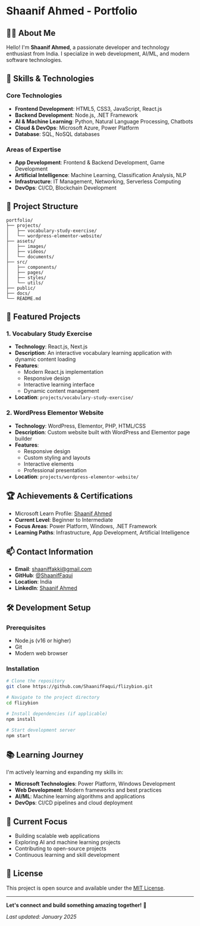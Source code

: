 # Shaanif Ahmed - Portfolio

## 👨‍💻 About Me

Hello! I'm **Shaanif Ahmed**, a passionate developer and technology enthusiast from India. I specialize in web development, AI/ML, and modern software technologies.

## 🚀 Skills & Technologies

### Core Technologies
- **Frontend Development**: HTML5, CSS3, JavaScript, React.js
- **Backend Development**: Node.js, .NET Framework
- **AI & Machine Learning**: Python, Natural Language Processing, Chatbots
- **Cloud & DevOps**: Microsoft Azure, Power Platform
- **Database**: SQL, NoSQL databases

### Areas of Expertise
- **App Development**: Frontend & Backend Development, Game Development
- **Artificial Intelligence**: Machine Learning, Classification Analysis, NLP
- **Infrastructure**: IT Management, Networking, Serverless Computing
- **DevOps**: CI/CD, Blockchain Development

## 📁 Project Structure

```
portfolio/
├── projects/
│   ├── vocabulary-study-exercise/
│   └── wordpress-elementor-website/
├── assets/
│   ├── images/
│   ├── videos/
│   └── documents/
├── src/
│   ├── components/
│   ├── pages/
│   ├── styles/
│   └── utils/
├── public/
├── docs/
└── README.md
```

## 🎯 Featured Projects

### 1. Vocabulary Study Exercise
- **Technology**: React.js, Next.js
- **Description**: An interactive vocabulary learning application with dynamic content loading
- **Features**: 
  - Modern React.js implementation
  - Responsive design
  - Interactive learning interface
  - Dynamic content management
- **Location**: `projects/vocabulary-study-exercise/`

### 2. WordPress Elementor Website
- **Technology**: WordPress, Elementor, PHP, HTML/CSS
- **Description**: Custom website built with WordPress and Elementor page builder
- **Features**: 
  - Responsive design
  - Custom styling and layouts
  - Interactive elements
  - Professional presentation
- **Location**: `projects/wordpress-elementor-website/`

## 🏆 Achievements & Certifications

- Microsoft Learn Profile: [Shaanif Ahmed](https://learn.microsoft.com/en-us/users/shaaniffakki-gmail-com/)
- **Current Level**: Beginner to Intermediate
- **Focus Areas**: Power Platform, Windows, .NET Framework
- **Learning Paths**: Infrastructure, App Development, Artificial Intelligence

## 📫 Contact Information

- **Email**: shaaniffakki@gmail.com
- **GitHub**: [@ShaanifFaqui](https://github.com/ShaanifFaqui)
- **Location**: India
- **LinkedIn**: [Shaanif Ahmed](https://www.linkedin.com/in/shaanif-ahmed/)

## 🛠️ Development Setup

### Prerequisites
- Node.js (v16 or higher)
- Git
- Modern web browser

### Installation
```bash
# Clone the repository
git clone https://github.com/ShaanifFaqui/flizybion.git

# Navigate to the project directory
cd flizybion

# Install dependencies (if applicable)
npm install

# Start development server
npm start
```

## 📚 Learning Journey

I'm actively learning and expanding my skills in:
- **Microsoft Technologies**: Power Platform, Windows Development
- **Web Development**: Modern frameworks and best practices
- **AI/ML**: Machine learning algorithms and applications
- **DevOps**: CI/CD pipelines and cloud deployment

## 🌟 Current Focus

- Building scalable web applications
- Exploring AI and machine learning projects
- Contributing to open-source projects
- Continuous learning and skill development

## 📄 License

This project is open source and available under the [MIT License](LICENSE).

---

**Let's connect and build something amazing together!** 🚀

*Last updated: January 2025* 